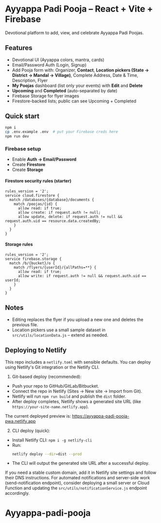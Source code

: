 # Ayyappa Padi Pooja – React + Vite + Firebase

Devotional platform to add, view, and celebrate Ayyappa Padi Poojas.

## Features
- Devotional UI (Ayyappa colors, mantra, cards)
- Email/Password Auth (Login, Signup)
- Add Pooja form with: Organizer, **Contact**, **Location pickers (State → District → Mandal → Village)**, Complete Address, Date & Time, Description, Flyer
- **My Poojas** dashboard (list only your events) with **Edit** and **Delete**
- **Upcoming** and **Completed** (auto-separated by date)
- Firebase Storage for flyer images
- Firestore-backed lists; public can see Upcoming + Completed

## Quick start
```bash
npm i
cp .env.example .env  # put your Firebase creds here
npm run dev
```

### Firebase setup
- Enable **Auth → Email/Password**
- Create **Firestore**
- Create **Storage**

#### Firestore security rules (starter)
```
rules_version = '2';
service cloud.firestore {
  match /databases/{database}/documents {
    match /poojas/{id} {
      allow read: if true;
      allow create: if request.auth != null;
      allow update, delete: if request.auth != null && request.auth.uid == resource.data.createdBy;
    }
  }
}
```

#### Storage rules
```
rules_version = '2';
service firebase.storage {
  match /b/{bucket}/o {
    match /flyers/{userId}/{allPaths=**} {
      allow read: if true;
      allow write: if request.auth != null && request.auth.uid == userId;
    }
  }
}
```

## Notes
- Editing replaces the flyer if you upload a new one and deletes the previous file.
- Location pickers use a small sample dataset in `src/utils/locationData.js` – extend as needed.

## Deploying to Netlify

This repo includes a `netlify.toml` with sensible defaults. You can deploy using Netlify's Git integration or the Netlify CLI.

1) Git-based deploy (recommended):
  - Push your repo to GitHub/GitLab/Bitbucket.
  - Connect the repo in Netlify (Sites → New site → Import from Git).
  - Netlify will run `npm run build` and publish the `dist` folder.
  - After deploy completes, Netlify shows a generated site URL (like `https://your-site-name.netlify.app`).

  The current deployed preview is: https://ayyappa-padi-pooja-pwa.netlify.app

2) CLI deploy (quick):
  - Install Netlify CLI: `npm i -g netlify-cli`
  - Run:
    ```bash
    netlify deploy --dir=dist --prod
    ```
  - The CLI will output the generated site URL after a successful deploy.

If you need a stable custom domain, add it in Netlify site settings and follow their DNS instructions. For automated notifications and server-side work (send-notification endpoint), consider deploying a small server or Cloud Function and updating the `src/utils/notificationService.js` endpoint accordingly.
# Ayyappa-padi-pooja
